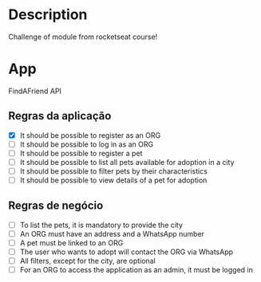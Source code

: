 # Description
Challenge of module from rocketseat course!

# App

FindAFriend API

## Regras da aplicação
- [X] It should be possible to register as an ORG
- [ ] It should be possible to log in as an ORG
- [ ] It should be possible to register a pet
- [ ] It should be possible to list all pets available for adoption in a city
- [ ] It should be possible to filter pets by their characteristics
- [ ] It should be possible to view details of a pet for adoption

## Regras de negócio

- [ ] To list the pets, it is mandatory to provide the city
- [ ] An ORG must have an address and a WhatsApp number
- [ ] A pet must be linked to an ORG
- [ ] The user who wants to adopt will contact the ORG via WhatsApp
- [ ] All filters, except for the city, are optional
- [ ] For an ORG to access the application as an admin, it must be logged in
